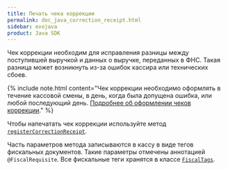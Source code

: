 ```yaml
---
title: Печать чека коррекции
permalink: doc_java_correction_receipt.html
sidebar: evojava
product: Java SDK
---
```


Чек коррекции необходим для исправления разницы между поступившей выручкой и данных о выручке, переданных в ФНС. Такая разница может возникнуть из-за ошибок кассира или технических сбоев.

{% include note.html content="Чек коррекции необходимо оформлять в течение кассовой смены, в день, когда была допущена ошибка, или любой последующий день. [Подробнее об оформлении чеков коррекции](https://www.nalog.ru/rn27/news/activities_fts/7636412/)." %}

Чтобы напечатать чек коррекции используйте метод [`registerCorrectionReceipt`](./integration-library/ru/evotor/framework/kkt/api/KktApi.html#registerCorrectionReceipt-context-settlementType-taxationSystem-correctionType-basisForCorrection-prescriptionNumber-correctableSettlementDate-amountPaid-paymentMean-vatRate-correctionDescription-callback-).

Часть параметров метода записываются в кассу в виде тегов фискальных документов. Такие параметры отмечены аннотацией `@FiscalRequisite`. Все фискальные теги хранятся в классе [`FiscalTags`](./integration-library/ru/evotor/framework/kkt/FiscalTags.html).

